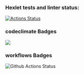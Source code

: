 ### Hexlet tests and linter status:
[![Actions Status](https://github.com/Legzandra/python-project-lvl1/workflows/hexlet-check/badge.svg)](https://github.com/Legzandra/python-project-lvl1/actions)

### codeclimate Badges
<a href="https://codeclimate.com/github/codeclimate/codeclimate/maintainability"><img src="https://api.codeclimate.com/v1/badges/a99a88d28ad37a79dbf6/maintainability" /></a>

### workflows Badges
![Github Actions Status](https://github.com/github/docs/actions/workflows/main.yml/badge.svg)